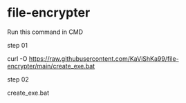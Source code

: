 # file-encrypter

Run this command in CMD 

step 01

curl -O https://raw.githubusercontent.com/KaViShKa99/file-encrypter/main/create_exe.bat 

step 02

create_exe.bat